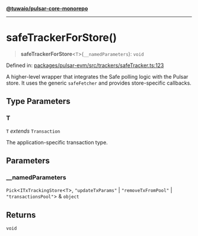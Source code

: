 [**@tuwaio/pulsar-core-monorepo**](../../../README.md)

***

# safeTrackerForStore()

> **safeTrackerForStore**\<`T`\>(`__namedParameters`): `void`

Defined in: [packages/pulsar-evm/src/trackers/safeTracker.ts:123](https://github.com/TuwaIO/pulsar-core/blob/c81eb98e6cdcf718f4d05b7d7444cbfda0dec5d9/packages/pulsar-evm/src/trackers/safeTracker.ts#L123)

A higher-level wrapper that integrates the Safe polling logic with the Pulsar store.
It uses the generic `safeFetcher` and provides store-specific callbacks.

## Type Parameters

### T

`T` *extends* `Transaction`

The application-specific transaction type.

## Parameters

### \_\_namedParameters

`Pick`\<`ITxTrackingStore`\<`T`\>, `"updateTxParams"` \| `"removeTxFromPool"` \| `"transactionsPool"`\> & `object`

## Returns

`void`
